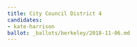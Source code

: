 ```yaml
---
title: City Council District 4
candidates:
- kate-harrison
ballot: _ballots/berkeley/2018-11-06.md
---
```

